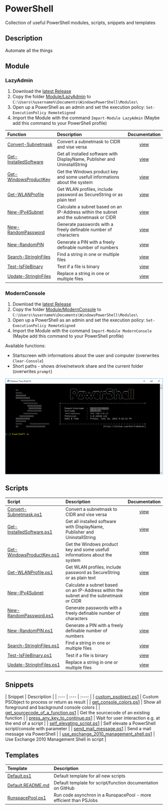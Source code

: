 # PowerShell
Collection of useful PowerShell modules, scripts, snippets and templates

## Description

Automate all the things

## Module

### LazyAdmin

1. Download the [latest Release](https://github.com/BornToBeRoot/PowerShell/releases/latest)
2. Copy the folder [Module/LazyAdmin](Module/LazyAdmin) to `C:\Users\%username%\Documents\WindowsPowerShell\Modules\`
3. Open up a PowerShell as an admin and set the execution policy: `Set-ExecutionPolicy RemoteSigned`
4. Import the Module with the command `Import-Module LazyAdmin` (Maybe add this command to your PowerShell profile) 

| Function | Description | Documentation | 
| :--- | :--- | :---: |
| [Convert-Subnetmask](Module/LazyAdmin/Convert-Subnetmask.ps1) | Convert a subnetmask to CIDR and vise versa | [view](Documentation/Convert-Subnetmask.README.md) |
| [Get-InstalledSoftware](Module/LazyAdmin/Get-InstalledSoftware.ps1) | Get all installed software with DisplayName, Publisher and UninstallString | [view](Documentation/Get-InstalledSoftware.README.md) |
| [Get-WindowsProductKey](Module/LazyAdmin/Get-WindowsProductKey.ps1) | Get the Windows product key and some usefull informations about the system | [view](Documentation/Get-WindowsProductKey.README.md) |
| [Get-WLANProfile](Module/LazyAdmin/Get-WLANProfile.ps1) | Get WLAN profiles, include password as SecureString or as plain text | [view ](Documentation/Get-WLANProfile.README.md) |
| [New-IPv4Subnet](Module/LazyAdmin/New-IPv4Subnet.ps1) | Calculate a subnet based on an IP-Address within the subnet and the subnetmask or CIDR | [view](Documentation/New-IPv4Subnet.README.md) |
| [New-RandomPassword](Module/LazyAdmin/New-RandomPassword.ps1) | Generate passwords with a freely definable number of characters | [view](Documentation/New-RandomPassword.README.md) |
| [New-RandomPIN](Module/LazyAdmin/New-RandomPIN.ps1) | Generate a PIN with a freely definable number of numbers | [view ](Documentation/New-RandomPIN.README.md) |
| [Search-StringInFiles](Module/LazyAdmin/Search-StringInFiles.ps1) | Find a string in one or multiple files | [view ](Documentation/Search-StringInFiles.README.md) |
| [Test-IsFileBinary](Module/LazyAdmin/Test-IsFileBinary.ps1) | Test if a file is binary | [view ](Documentation/Test-IsFileBinary.README.md) |
| [Update-StringInFiles](Module/LazyAdmin/Update-StringInFiles.ps1) | Replace a string in one or multiple files | [view ](Documentation/Update-StringInFiles.README.md)

### ModernConsole 

1. Download the [latest Release](https://github.com/BornToBeRoot/PowerShell/releases/latest) 
2. Copy the folder [Module/ModernConsole](Module/ModernConsole) to `C:\Users\%username%\Documents\WindowsPowerShell\Modules\`
3. Open up a PowerShell as an admin and set the execution policy: `Set-ExecutionPolicy RemoteSigned`
4. Import the Module with the command `Import-Module ModernConsole`  (Maybe add this command to your PowerShell profile)

Available functions:

* Startscreen with informations about the user and computer (overwrites `Clear-Console`)
* Short paths - shows drive/network share and the current folder (overwrites `prompt`)

![Screenshot](/Documentation/Images/ModernConsole.png?raw=true)

## Scripts

| Script | Description | Documentation | 
| :--- | :--- | :---: |
| [Convert-Subnetmask.ps1](Scripts/Convert-Subnetmask.ps1) | Convert a subnetmask to CIDR and vise versa | [view ](Documentation/Convert-Subnetmask.README.md) |
| [Get-InstalledSoftware.ps1](Scripts/Get-InstalledSoftware.ps1) | Get all installed software with DisplayName, Publisher and UninstallString | [view](Documentation/Get-InstalledSoftware.README.md) |
| [Get-WindowsProductKey.ps1](Scripts/Get-WindowsProductKey.ps1) | Get the Windows product key and some usefull informations about the system | [view](Documentation/Get-WindowsProductKey.README.md) |
| [Get-WLANProfile.ps1](Scripts/Get-WLANProfile.ps1) | Get WLAN profiles, include password as SecureString or as plain text | [view ](Documentation/Get-WLANProfile.README.md)
| [New-IPv4Subnet](Scripts/New-IPv4Subnet.ps1) | Calculate a subnet based on an IP-Address within the subnet and the subnetmask or CIDR | [view](Documentation/New-IPv4Subnet.README.md) |
| [New-RandomPassword.ps1](Scripts/New-RandomPassword.ps1) | Generate passwords with a freely definable number of characters | [view](Documentation/New-RandomPassword.README.md)
| [New-RandomPIN.ps1](Scripts/New-RandomPIN.ps1) | Generate a PIN with a freely definable number of numbers | [view ](Documentation/New-RandomPIN.README.md) |
| [Search-StringInFiles.ps1](Scripts/Search-StringInFiles.ps1) | Find a string in one or multiple files | [view ](Documentation/Search-StringInFiles.README.md) |
| [Test-IsFileBinary.ps1](Scripts/Test-IsFileBinary.ps1) | Test if a file is binary | [view ](Documentation/Test-IsFileBinary.README.md) |
| [Update-StringInFiles.ps1](Scripts/Update-StringInFiles.ps1) | Replace a string in one or multiple files | [view ](Documentation/Update-StringInFiles.README.md) |

## Snippets

| Snippet | Description | 
| :--- | :--- | :---: |
| [custom_psobject.ps1](Snippets/custom_psobject.ps1) | Custom PSObject to process or return as result |
| [get_console_colors.ps1](Snippets/get_console_colors.ps1) | Show all foreground and background console colors |
| [get_sourcecode_of_a_function.ps1](Snippets/get_sourcecode_of_a_function.ps1) | Get the sourcecode of an existing function | 
| [press_any_key_to_continue.ps1](Snippets/press_any_key_to_continue.ps1) | Wait for user interaction e.g. at the end of a script | 
| [self_elevating_script.ps1](Snippets/self_elevating_script.ps1) | Self elevate a PowerShell script/console with parameter |
| [send_mail_message.ps1](Snippets/send_mail_message.ps1) | Send a mail message via PowerShell |
| [use_exchange_2010_management_shell.ps1](Snippets/use_exchange_2010_management_shell.ps1) | Use Exchange 2010 Management Shell in script |

## Templates

| Template | Description |
| :--- | :--- |
| [Default.ps1](Templates/Default.ps1) | Default template for all new scripts |
| [Default.README.md](Templates/Default.README.md) | Default template for script/function documentation on GitHub |
| [RunspacePool.ps1](Templates/RunspacePool.ps1) | Run code asynchron in a RunspacePool - more efficient than PSJobs |
